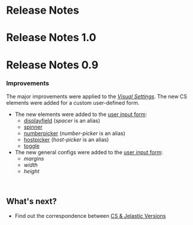 # Release Notes

# Release Notes 1.0

# Release Notes 0.9

### Improvements                 

The major improvements were applied to the <a href="/1.4/creating-manifest/visual-settings/" target="blank"><em>Visual Settings</em></a>. The new CS elements were added for a custom user-defined form.                       

- The new elements were added to the <a href="/1.4/creating-manifest/visual-settings/" target="blank">user input form</a>:               
    - <a href="/1.4/creating-manifest/visual-settings/#displayfield" target="blank">displayfield</a> (*spacer* is an alias)                   
    - <a href="/1.4/creating-manifest/visual-settings/#spinner" target="blank">spinner</a>               
    - <a href="/1.4/creating-manifest/visual-settings/#numberpicker" target="blank">numberpicker</a> (*number-picker* is an alias)                    
    - <a href="/1.4/creating-manifest/visual-settings/#hostpicker" target="blank">hostpicker</a> (*host-picker* is an alias)                
    - <a href="/1.4/creating-manifest/visual-settings/#toggle" target="blank">toggle</a>                      
- The new general configs were added to the <a href="/1.4/creating-manifest/visual-settings/" target="blank">user input form</a>:                                   
    - *margins*
    - *width*
    - *height*

<br>
<h2> What's next?</h2>    

- Find out the correspondence between <a href="/jelastic-cs-correspondence/" target="_blank">CS & Jelastic Versions</a>             